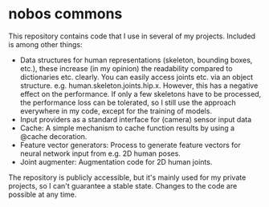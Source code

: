 # nobos commons

This repository contains code that I use in several of my projects. Included is among other things:

- Data structures for human representations (skeleton, bounding boxes, etc.), these increase (in my opinion) the readability compared to dictionaries etc. clearly. You can easily access joints etc. via an object structure. e.g. human.skeleton.joints.hip.x. However, this has a negative effect on the performance. If only a few skeletons have to be processed, the performance loss can be tolerated, so I still use the approach everywhere in my code, except for the training of models.
- Input providers as a standard interface for (camera) sensor input data
- Cache: A simple mechanism to cache function results by using a @cache decoration.
- Feature vector generators: Process to generate feature vectors for neural network input from e.g. 2D human poses.
- Joint augmenter: Augmentation code for 2D human joints.

The repository is publicly accessible, but it's mainly used for my private projects, so I can't guarantee a stable state. Changes to the code are possible at any time.